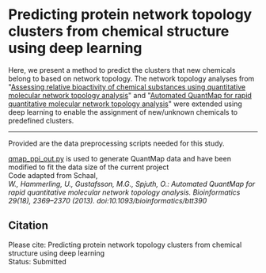 # Predicting protein network topology clusters from chemical structure using deep learning
Here, we present a method to predict the clusters that new chemicals belong to based on network topology. The network topology analyses from "[Assessing relative bioactivity of chemical substances using quantitative molecular network topology analysis](https://pubmed.ncbi.nlm.nih.gov/22482822/)" and "[Automated QuantMap for rapid quantitative molecular network topology analysis](https://pubmed.ncbi.nlm.nih.gov/23828784/)" were extended using deep learning to enable the assignment of new/unknown chemicals to predefined clusters. 
<br>

---

Provided are the data preprocessing scripts needed for this study. 

[qmap_ppi_out.py](qmap_ppi_out.py) is used to generate QuantMap data and have been modified to fit the data size of the current project <br>
Code adapted from Schaal,
<br><em>W., Hammerling, U., Gustafsson, M.G., Spjuth, O.:</em>
<em>Automated QuantMap for rapid quantitative molecular</em>
<em>network topology analysis. Bioinformatics 29(18), 2369–2370 (2013).</em>
<em>doi:10.1093/bioinformatics/btt390</em>

## Citation
  
Please cite: Predicting protein network topology clusters from chemical structure using deep learning  
Status: Submitted  
